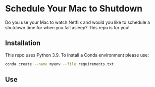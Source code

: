 # Schedule Your Mac to Shutdown
Do you use your Mac to watch Netflix and would you like to schedule a shutdown time for when you fall asleep? This repo is for you!

## Installation
This repo uses Python 3.9. To install a Conda environment please use:
```bash
conda create --name myenv --file requirements.txt
```

## Use